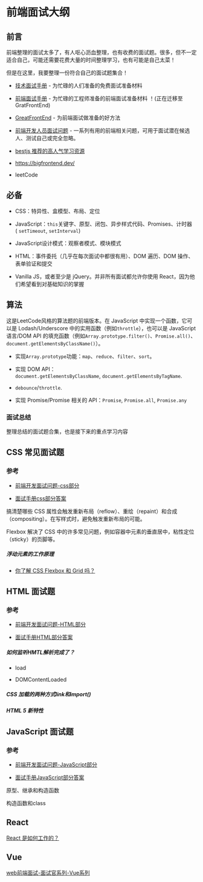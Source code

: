 # 前端面试大纲

## 前言

前端整理的面试太多了，有人呕心沥血整理，也有收费的面试题。很多，但不一定适合自己，可能还需要花费大量的时间整理学习，也有可能是自己太菜！

但是在这里，我要整理一份符合自己的面试题集合！

* [技术面试手册](https://www.techinterviewhandbook.org/) - 为忙碌的人们准备的免费面试准备材料

* [前端面试手册](https://www.frontendinterviewhandbook.com/) - 为忙碌的工程师准备的前端面试准备材料 ！(正在迁移至 GratFrontEnd)

* [GreatFrontEnd](https://www.greatfrontend.com/) - 为前端面试做准备的好方法

* [前端开发人员面试问题](https://github.com/h5bp/Front-end-Developer-Interview-Questions) - 一系列有用的前端相关问题，可用于面试潜在候选人、测试自己或完全忽略。

* [bestjs 推荐的高人气学习资源](https://bestofjs.org/projects?tags=learning\&sort=total\&page=2)

* https://bigfrontend.dev/

* leetCode



## 必备

* CSS：特异性、盒模型、布局、定位

* JavaScript：`this`关键字、原型、闭包、异步样式代码、Promises、计时器 ( `setTimeout`, `setInterval`)

* JavaScript设计模式：观察者模式、模块模式

* HTML：事件委托（几乎在每次面试中都很有用）、DOM 遍历、DOM 操作、表单验证和提交

* Vanilla JS，或者至少是 jQuery。并非所有面试都允许你使用 React，因为他们希望看到对基础知识的掌握



## 算法

这是LeetCode风格的算法题的前端版本。在 JavaScript 中实现一个函数，它可以是 Lodash/Underscore 中的实用函数（例如`throttle`），也可以是 JavaScript 语言/DOM API 的填充函数（例如`Array.prototype.filter()`、`Promise.all()`、`document.getElementsByClassName()`）。

* 实现`Array.prototype`功能：`map`、`reduce`、`filter`、`sort`。

* 实现 DOM API：`document.getElementsByClassName`, `document.getElementsByTagName`.

* `debounce`/`throttle`.

* 实现 Promise/Promise 相关的 API：`Promise`, `Promise.all`, `Promise.any`

### 面试总结

整理总结的面试题合集，也是接下来的重点学习内容



## CSS 常见面试题

### 参考

- [前端开发面试问题-css部分](https://github.com/h5bp/Front-end-Developer-Interview-Questions/blob/main/src/questions/css-questions.md)

- [面试手册css部分答案](https://www.frontendinterviewhandbook.com/zh/css-questions/)

搞清楚哪些 CSS 属性会触发重新布局（reflow）、重绘（repaint）和合成（compositing）。在写样式时，避免触发重新布局的可能。

Flexbox 解决了 CSS 中的许多常见问题，例如容器中元素的垂直居中，粘性定位（sticky）的页脚等。

##### 浮动元素的工作原理

- [你了解 CSS Flexbox 和 Grid 吗？](https://www.frontendinterviewhandbook.com/zh/css-questions/#你了解-css-flexbox-和-grid-吗)

## HTML 面试题

### 参考

- [前端开发面试问题-HTML部分](https://github.com/h5bp/Front-end-Developer-Interview-Questions/blob/main/src/questions/html-questions.md)

- [面试手册HTML部分答案](https://www.frontendinterviewhandbook.com/zh/html-questions/)

##### 如何监听HMTL解析完成了？

- load

- DOMContentLoaded

##### CSS 加载的两种方式link和import()

##### HTML 5 新特性

## JavaScript 面试题

### 参考

- [前端开发面试问题-JavaScript部分](https://github.com/h5bp/Front-end-Developer-Interview-Questions/blob/main/src/questions/javascript-questions.md)

- [面试手册JavaScript部分答案](https://www.frontendinterviewhandbook.com/zh/javascript-questions/)

原型、继承和构造函数

构造函数和class



## React

[React 是如何工作的？](https://www.w3schools.com/REACT/react_intro.asp)



## Vue

[web前端面试-面试官系列-Vue系列](https://vue3js.cn/interview/vue/vue.html#%E4%B8%80%E3%80%81%E4%BB%8E%E5%8E%86%E5%8F%B2%E8%AF%B4%E8%B5%B7)

 

 

 
